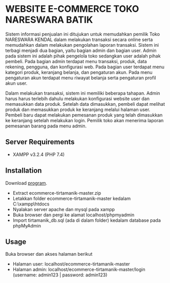 # WEBSITE E-COMMERCE TOKO NARESWARA BATIK

Sistem informasi penjualan ini ditujukan untuk memudahkan pemilik Toko NARESWARA KENDAL dalam melakukan transaksi secara online serta memudahkan dalam melakukan pengolahan laporan transaksi. Sistem ini terbagi menjadi dua bagian, yaitu bagian admin dan bagian user. Admin pada sistem ini adalah pihak pengelola toko sedangkan user adalah pihak pembeli. Pada bagian admin terdapat menu transaksi, produk, data rekening, pengguna, dan konfigurasi web. Pada bagian user terdapat menu kategori produk, keranjang belanja, dan pengaturan akun. Pada menu pengaturan akun terdapat menu riwayat belanja serta pengaturan profil akun user.

Dalam melakukan transaksi, sistem ini memiliki beberapa tahapan. Admin harus harus terlebih dahulu melakukan konfigurasi website user dan memasukkan data produk. Setelah data dimasukkan, pembeli dapat melihat produk dan memasukkan produk ke keranjang melalui halaman user. Pembeli baru dapat melakukan pemesanan produk yang telah dimasukkan ke keranjang setelah melakukan login. Pemilik toko akan menerima laporan pemesanan barang pada menu admin.

## Server Requirements

* XAMPP v3.2.4 (PHP 7.4)

## Installation

Download [program](https://codeload.github.com/ezaaputra/ecommerce-tirtamanik/zip/master).

* Extract ecommerce-tirtamanik-master.zip
* Letakkan folder ecommerce-tirtamanik-master kedalam C:\xampp\htdocs
* Nyalakan server apache dan mysql pada xampp
* Buka browser dan pergi ke alamat localhost/phpmyadmin
* Import tirtamanik_db.sql (ada di dalam folder) kedalam database pada phpMyAdmin

## Usage

Buka browser dan akses halaman berikut
* Halaman user: localhost/ecommerce-tirtamanik-master
* Halaman admin: localhost/ecommerce-tirtamanik-master/login (username: admin123 | password: admin123)

